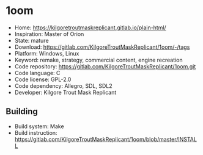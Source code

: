 # 1oom

- Home: https://kilgoretroutmaskreplicant.gitlab.io/plain-html/
- Inspiration: Master of Orion
- State: mature
- Download: https://gitlab.com/KilgoreTroutMaskReplicant/1oom/-/tags
- Platform: Windows, Linux
- Keyword: remake, strategy, commercial content, engine recreation
- Code repository: https://gitlab.com/KilgoreTroutMaskReplicant/1oom.git
- Code language: C
- Code license: GPL-2.0
- Code dependency: Allegro, SDL, SDL2
- Developer: Kilgore Trout Mask Replicant

## Building

- Build system: Make
- Build instruction: https://gitlab.com/KilgoreTroutMaskReplicant/1oom/blob/master/INSTALL
